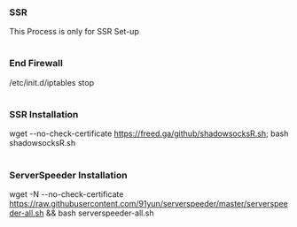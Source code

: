 ### SSR
This Process is only for SSR Set-up
#
### End Firewall
/etc/init.d/iptables stop
# 
### SSR Installation
wget --no-check-certificate https://freed.ga/github/shadowsocksR.sh; bash shadowsocksR.sh
#
### ServerSpeeder Installation
wget -N --no-check-certificate https://raw.githubusercontent.com/91yun/serverspeeder/master/serverspeeder-all.sh && bash serverspeeder-all.sh
